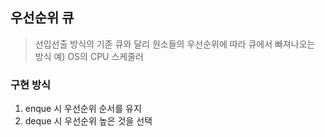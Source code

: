 ## 우선순위 큐

> 선입선출 방식의 기존 큐와 달리 원소들의 우선순위에 따라 큐에서 빠져나오는 방식
> 예) OS의 CPU 스케줄러

### 구현 방식
1. enque 시 우선순위 순서를 유지
2. deque 시 우선순위 높은 것을 선택
